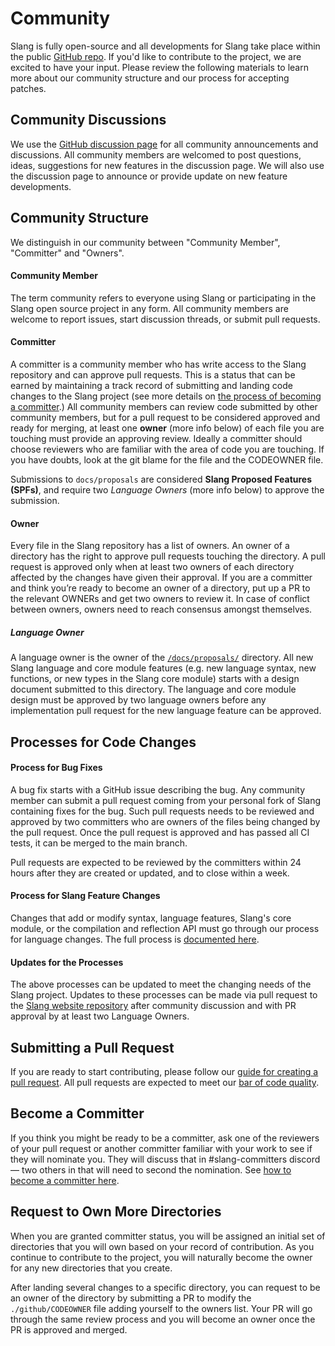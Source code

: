 # Community

Slang is fully open-source and all developments for Slang take place within the public [GitHub repo](https://github.com/shader-slang/slang).
If you'd like to contribute to the project, we are excited to have your input.
Please review the following materials to learn more about our community structure and our process for accepting patches.

## Community Discussions

We use the [GitHub discussion page](https://github.com/shader-slang/slang/discussions) for all community announcements and discussions. All community members are welcomed to post questions, ideas, suggestions for new features in the discussion page. We will also use the discussion page to announce or provide update on new feature developments.

## Community Structure

We distinguish in our community between "Community Member", "Committer" and "Owners".

#### Community Member

The term community refers to everyone using Slang or participating in the Slang open source project in any form. All community members are welcome to
report issues, start discussion threads, or submit pull requests.

#### Committer

A committer is a community member who has write access to the Slang repository and can approve pull requests. This is a status that can be earned by maintaining a track record of submitting and landing code changes to the Slang project (see more details on [the process of becoming a committer](/community/become-a-committer).) All community members can review code submitted by other community members, but for a pull request to be considered approved and ready for merging, at least one **owner** (more info below) of each file you are touching must provide an approving review. Ideally a committer should choose reviewers who are familiar with the area of code you are touching. If you have doubts, look at the git blame for the file and the CODEOWNER file.

Submissions to `docs/proposals` are considered **Slang Proposed Features (SPFs)**, and require two *Language Owners* (more info below) to approve the submission.

#### Owner

Every file in the Slang repository has a list of owners. An owner of a directory has the right to approve pull requests touching the directory. A pull request is approved only when at least two owners of each directory affected by the changes have given their approval. If you are a committer and think you’re ready to become an owner of a directory, put up a PR to the relevant OWNERs and get two owners to review it. In case of conflict between owners, owners need to reach consensus amongst themselves.

##### Language Owner

A language owner is the owner of the [`/docs/proposals/`](https://github.com/shader-slang/slang/tree/master/docs/proposals) directory. All new Slang language and core module features (e.g. new language syntax, new functions, or new types in the Slang core module) starts with a design document submitted to this directory. The language and core module design must be approved by two language owners before any implementation pull request for the new language feature can be approved.

## Processes for Code Changes

#### Process for Bug Fixes
A bug fix starts with a GitHub issue describing the bug. Any community member can submit a pull request coming from your personal fork of Slang containing fixes for the bug. Such pull requests needs to be reviewed and approved by two committers who are owners of the files being changed by the pull request. Once the pull request is approved and has passed all CI tests, it can be merged to the main branch.

Pull requests are expected to be reviewed by the committers within 24 hours after they are created or updated, and to close within a week.

#### Process for Slang Feature Changes

Changes that add or modify syntax, language features, Slang's core module, or the compilation and reflection API must go through our process for language changes. The full process is [documented here](/community/language-change-process).

#### Updates for the Processes

The above processes can be updated to meet the changing needs of the Slang project. Updates to these processes can be made via pull request to the [Slang website repository](https://github.com/shader-slang/shader-slang.github.io) after community discussion and with PR approval by at least two Language Owners.

## Submitting a Pull Request

If you are ready to start contributing, please follow our [guide for creating a pull request](https://github.com/shader-slang/slang/blob/master/CONTRIBUTION.md). All pull requests are expected to meet our [bar of code quality](/community/code-quality).

## Become a Committer

If you think you might be ready to be a committer, ask one of the reviewers of your pull request or another committer familiar with your work to see if they will nominate you. They will discuss that in #slang-committers discord — two others in that will need to second the nomination. See [how to become a committer here](/community/become-a-committer).

## Request to Own More Directories

When you are granted committer status, you will be assigned an initial set of directories that you will own based on your record of contribution. As you continue to contribute to the project, you will naturally become the owner for any new directories that you create.

After landing several changes to a specific directory, you can request to be an owner of the directory by submitting a PR to modify the `./github/CODEOWNER` file adding yourself to the owners list. Your PR will go through the same review process and you will become an owner once the PR is approved and merged.